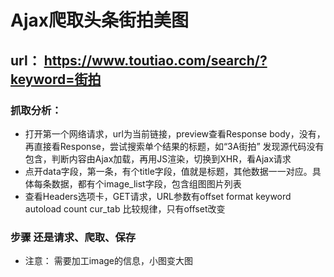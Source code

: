# Ajax爬取头条街拍美图

## url： https://www.toutiao.com/search/?keyword=街拍
### 抓取分析：
* 打开第一个网络请求，url为当前链接，preview查看Response body，没有，再直接看Response，尝试搜索单个结果的标题，如“3A街拍”
    发现源代码没有包含，判断内容由Ajax加载，再用JS渲染，切换到XHR，看Ajax请求
* 点开data字段，第一条，有个title字段，值就是标题，其他数据一一对应。具体每条数据，都有个image_list字段，包含组图图片列表
* 查看Headers选项卡，GET请求，URL参数有offset format keyword autoload count cur_tab 比较规律，只有offset改变

### 步骤 还是请求、爬取、保存
* 注意：
    需要加工image的信息，小图变大图

